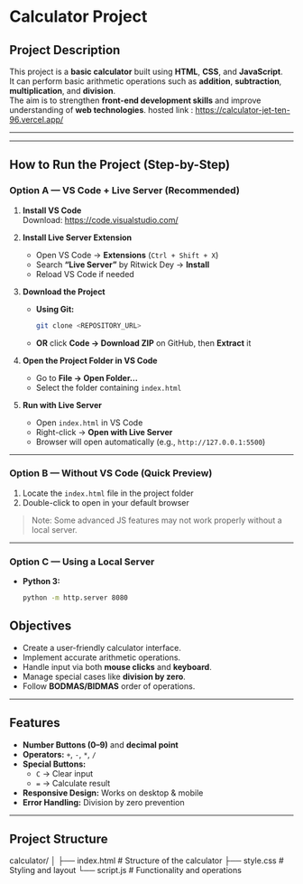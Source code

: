 
#  Calculator Project

##  Project Description
This project is a **basic calculator** built using **HTML**, **CSS**, and **JavaScript**.  
It can perform basic arithmetic operations such as **addition**, **subtraction**, **multiplication**, and **division**.  
The aim is to strengthen **front-end development skills** and improve understanding of **web technologies**.
hosted link  : https://calculator-jet-ten-96.vercel.app/

---

---

##  How to Run the Project (Step-by-Step)

### Option A — VS Code + Live Server (Recommended)
1) **Install VS Code**  
   Download: https://code.visualstudio.com/

2) **Install Live Server Extension**  
   - Open VS Code → **Extensions** (`Ctrl + Shift + X`)  
   - Search **“Live Server”** by Ritwick Dey → **Install**  
   - Reload VS Code if needed

3) **Download the Project**  
   - **Using Git:**  
     ```bash
     git clone <REPOSITORY_URL>
     ```
   - **OR** click **Code → Download ZIP** on GitHub, then **Extract** it

4) **Open the Project Folder in VS Code**  
   - Go to **File → Open Folder…**  
   - Select the folder containing `index.html`

5) **Run with Live Server**  
   - Open `index.html` in VS Code  
   - Right-click → **Open with Live Server**  
   - Browser will open automatically (e.g., `http://127.0.0.1:5500`)

---

### Option B — Without VS Code (Quick Preview)
1) Locate the `index.html` file in the project folder  
2) Double-click to open in your default browser  
> Note: Some advanced JS features may not work properly without a local server.

---

### Option C — Using a Local Server
- **Python 3:**
  ```bash
  python -m http.server 8080


##  Objectives
- Create a user-friendly calculator interface.
- Implement accurate arithmetic operations.
- Handle input via both **mouse clicks** and **keyboard**.
- Manage special cases like **division by zero**.
- Follow **BODMAS/BIDMAS** order of operations.

---

##  Features
- **Number Buttons (0–9)** and **decimal point**
- **Operators:** `+`, `-`, `*`, `/`
- **Special Buttons:**  
  - `C` → Clear input  
  - `=` → Calculate result
- **Responsive Design:** Works on desktop & mobile
- **Error Handling:** Division by zero prevention

---

##  Project Structure
calculator/
│
├── index.html # Structure of the calculator
├── style.css # Styling and layout
└── script.js # Functionality and operations

